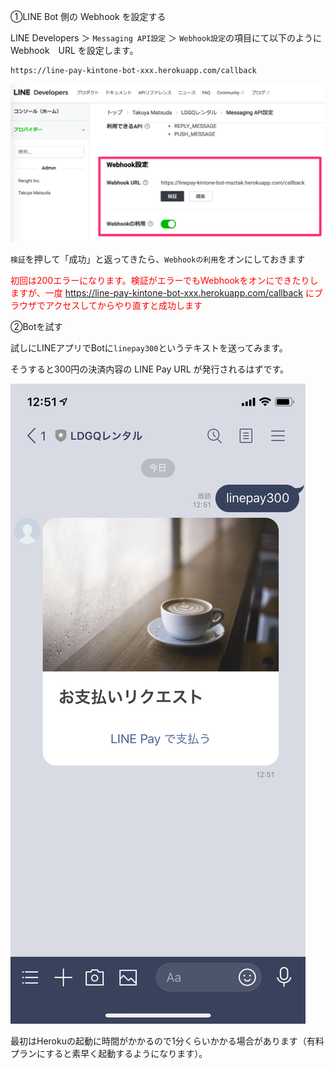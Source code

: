 

①LINE Bot 側の Webhook を設定する

LINE Developers ＞ `Messaging API設定` ＞ `Webhook設定`の項目にて以下のように Webhook　URL を設定します。

```
https://line-pay-kintone-bot-xxx.herokuapp.com/callback
```

![webhook_setting.png](https://raw.githubusercontent.com/maztak/katacoda-scenarios/master/create-line-pay-kintone-bot/img/webhook_setting.png)

`検証`を押して「成功」と返ってきたら、`Webhookの利用`をオンにしておきます

<font color="red">初回は200エラーになります。検証がエラーでもWebhookをオンにできたりしますが、一度 https://line-pay-kintone-bot-xxx.herokuapp.com/callback にブラウザでアクセスしてからやり直すと成功します</font>

②Botを試す

試しにLINEアプリでBotに`linepay300`というテキストを送ってみます。

そうすると300円の決済内容の LINE Pay URL が発行されるはずです。

![line_pay_bot_demo.jpeg](https://raw.githubusercontent.com/maztak/katacoda-scenarios/master/create-line-pay-kintone-bot/img/line_pay_bot_demo.jpeg)

最初はHerokuの起動に時間がかかるので1分くらいかかる場合があります（有料プランにすると素早く起動するようになります）。